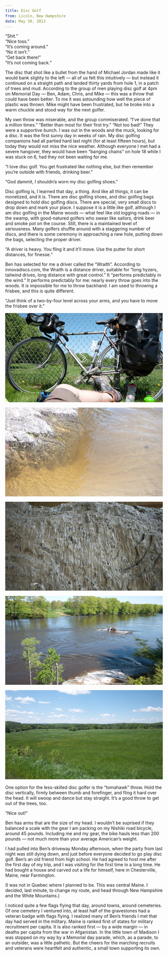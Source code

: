 ```yaml
---
title: Disc Golf
from: Licoln, New Hampshire
date: May 30, 2013
---
```


“Shit.”<br>
“Nice toss.”<br>
“It’s coming around.”<br>
“No it isn’t.”<br>
“Get back there!”<br>
“It’s not coming back.”

The disc that shot like a bullet from the hand of Michael Jordan made like it
would bank slighty to the left — all of us felt this intuitively — but instead it
continued on a straight path and landed thirty yards from hole 1, in a patch of
trees and mud. According to the group of men playing disc golf at 4pm on
Memorial Day — Ben, Adam, Chris, and Mike — this was a throw that could have
been better. To me it was astounding how well the piece of plastic was thrown.
Mike might have been frustrated, but he broke into a warm chuckle and stood
way for the next golfer.

My own throw was miserable, and the group commiserated. “I’ve done that a
million times.” “Better than most for their first try.” “Not too bad!” They were
a supportive bunch. I was out in the woods and the muck, looking for a disc. It
was the first sunny day in weeks of rain. My disc golfing companions had all
partied hard last night (for at least fifteen hours), but today they would not
miss the nice weather. Although everyone I met had a severe hangover, they would
have been “banging chains” on hole 18 while I was stuck on 6, had they not been
waiting for me.

“I love disc golf. You get frustrated like nothing else, but then remember
you’re outside with friends, drinking beer.”

“God dammit, I shouldn’a worn my disc golfing shoes.”

Disc golfing is, I learned that day, a thing. And like all things, it can be
monetized, and it is. There are disc golfing shoes, and disc golfing bags
designed to hold disc golfing discs. There are special, very small discs to drop
down and mark your place. I suppose it is a little like golf, although I am disc
golfing in the Maine woods — what feel like old logging roads — in the swamp,
with good-natured golfers who swear like sailors, drink beer and smoke pot on
the course. Still, there is a maintained level of seriousness. Many golfers
shuffle around with a staggering number of discs, and there is some ceremony in
approaching a new hole, putting down the bags, selecting the proper driver.

“A driver is heavy. You fling it and it’ll move. Use the putter for short
distances, for finesse.”

Ben has selected for me a driver called the “Wraith”. According to
innovadiscs.com, the Wraith is a distance driver, suitable for “long hyzers,
tailwind drives, long distance with great control.” It “performs predictably in
the wind.” It performs predictably for me: nearly every throw goes into the
woods. It is impossible for me to throw backhand. I am used to throwing a
frisbee, and this is quite different.

“Just think of a two-by-four level across your arms, and you have to move the
frisbee over it.”

![Taking a break at a baseball field](/images/biking/P1170518.jpg)

![Sandy river, extra sandy](/images/biking/P1170521.jpg)

![Rocks at the Sandy river](/images/biking/P1170526.jpg)

![Androscoggin, running high](/images/biking/P1170542.jpg)

![Starks, Maine](/images/biking/P1170508.jpg)

One option for the less-skilled disc golfer is the “tomahawk” throw. Hold
the disc vertically, firmly between thumb and forefinger, and fling it hard
over the head. It will swoop and dance but stay straight. It’s a good throw to
get out of the trees, too.

“Nice out!”

Ben has arms that are the size of my head. I wouldn’t be suprised if they
balanced a scale with the gear I am packing on my Nishiki road bicycle, around
45 pounds.  Including me and my gear, the bike hauls less than 200 pounds — not
much more than your average American’s weight.

I had pulled into Ben’s driveway Monday afternoon, when the party from last
night was still dying down, and just before everyone decided to go play disc
golf. Ben’s an old friend from high school. He had agreed to host me after the
first day of my trip, and I was visiting for the first time in a long time. He
had bought a house and carved out a life for himself, here in Chesterville,
Maine, near Farmington.

(I was not in Quebec where I planned to be. This was central Maine. I decided,
last minute, to change my route, and head through New Hampshire and the White
Mountains.)

I noticed quite a few flags flying that day, around towns, around cemeteries.
Of one cemetery I ventured into, at least half of the gravestones had a veteran
badge with flags flying. I realized many of Ben’s friends I met that day had
served in the military. Maine is ranked first of states for military
recruitment per capita. It is also ranked first — by a wide margin — in deaths
per capita from the war in Afganistan. In the little town of Madison I was
stopped on my way by a Memorial day parade, which, as a parade, to an outsider,
was a little pathetic. But the cheers for the marching recruits and veterans
were heartfelt and authentic, a small town supporting its own.
